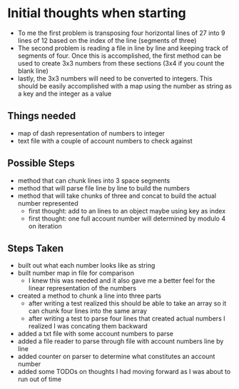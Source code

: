 # Initial thoughts when starting
- To me the first problem is transposing four horizontal lines of 27 into 9 lines of 12 based on the index of the line (segments of three)
- The second problem is reading a file in line by line and keeping track of segments of four. Once this is accomplished, the first method can be used to create 3x3 numbers from these sections (3x4 if you count the blank line)
- lastly, the 3x3 numbers will need to be converted to integers. This should be easily accomplished with a map using the number as string as a key and the integer as a value


## Things needed
- map of dash representation of numbers to integer
- text file with a couple of account numbers to check against

## Possible Steps
- method that can chunk lines into 3 space segments
- method that will parse file line by line to build the numbers
- method that will take chunks of three and concat to build the actual number represented
  - first thought: add to an lines to an object maybe using key as index
  - first thought: one full account number will determined by modulo 4 on iteration

## Steps Taken
- built out what each number looks like as string
- built number map in file for comparison
  - I knew this was needed and it also gave me a better feel for the linear representation of the numbers
- created a method to chunk a line into three parts
  - after writing a test realized this should be able to take an array so it can chunk four lines into the same array
  - after writing a test to parse four lines that created actual numbers I realized I was concating them backward
- added a txt file with some account numbers to parse
- added a file reader to parse through file with account numbers line by line
- added counter on parser to determine what constitutes an account number
- added some TODOs on thoughts I had moving forward as I was about to run out of time
